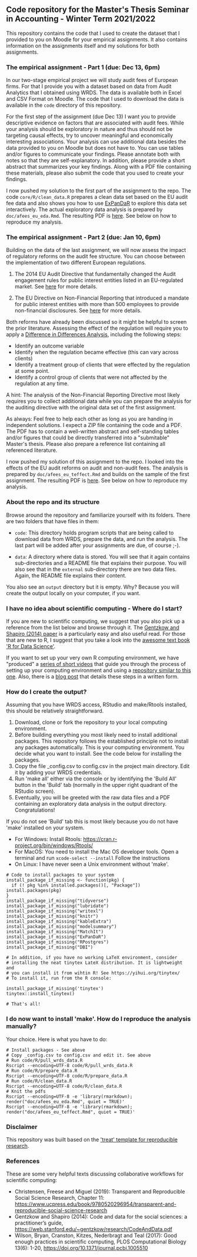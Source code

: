 ## Code repository for the Master's Thesis Seminar in Accounting - Winter Term 2021/2022 

This repository contains the code that I used to create the dataset that I provided to you on Moodle for your empirical assignments. It also contains information on the assignments itself and my solutions for both assignments. 


### The empirical assignment - Part 1 (due: Dec 13, 6pm)

In our two-stage empirical project we will study audit fees of European firms. For that I provide you with a dataset based on data from Audit Analytics that I obtained using WRDS. The data is available both in Excel and CSV Format on Moodle. The code that I used to download the data is available in the `code` directory of this repository.

For the first step of the assignment (due Dec 13) I want you to provide descriptive evidence on factors that are associated with audit fees. While your analysis should be exploratory in nature and thus should not be targeting causal effects, try to uncover meaningful and economically interesting associations. Your analysis can use additional data besides the data provided to you on Moodle but does not have to. You can use tables and/or figures to communicate your findings. Please annotate both with notes so that they are self-explanatory. In addition, please provide a short abstract that summarizes your key findings. Along with a PDF file containing these materials, please also submit the code that you used to create your findings.

I now pushed my solution to the first part of the assignment to the repo. The code `core/R/clean_data.R` prepares a clean data set based on the EU audit fee data and also shows you how to use [ExPanDaR](https://joachim-gassen.github.io/ExPanDaR) to explore this data set interactively. The actual exploratory data analysis is prepared by `doc/afees_eu_eda.Rmd`. The resulting PDF is [here](afees_eu_eda.pdf). See below on how to reproduce my analysis.


### The empirical assignment - Part 2 (due: Jan 10, 6pm)

Building on the data of the last assignment, we will now assess the impact of regulatory reforms on the audit fee structure. You can choose between the implementation of two different European regulations.

1. The 2014 EU Audit Directive that fundamentally changed the Audit engagement rules for public interest entities listed in an EU-regulated market. See  [here](https://www.accountancyeurope.eu/publications/1606-new-audit-rules-state-play/) for more details.

2. The EU Directive on Non-Financial Reporting that introduced a mandate for public interest entities with more than 500 employees to provide non-financial disclosures. See [here](https://ec.europa.eu/info/business-economy-euro/company-reporting-and-auditing/company-reporting/corporate-sustainability-reporting_en) for more details.

Both reforms have already been discussed so it might be helpful to screen the prior literature. Assessing the effect of the regulation will require you to apply a [Difference in Differences Analysis](https://mixtape.scunning.com/difference-in-differences.html), including the following steps:

- Identify an outcome variable
- Identify when the regulation became effective (this can vary across clients)
- Identify a treatment group of clients that were effected by the regulation at some point.
- Identify a control group of clients that were not affected by the regulation at any time.

A hint: The analysis of the Non-Financial Reporting Directive most likely requires you to collect additional data while you can prepare the analysis for the auditing directive with the original data set of the first assignment.

As always: Feel free to help each other as long as you are handing in independent solutions. I expect a ZIP file containing the code and a PDF. The PDF has to contain a well-written abstract and self-standing tables and/or figures that could be directly transferred into a "submitable" Master's thesis. Please also prepare a reference list containing all referenced literature.

I now pushed my solution of this assignment to the repo. I looked into the effects of the EU audit reforms on audit and non-audit fees. The analysis is prepared by `doc/afees_eu_teffect.Rmd` and builds on the sample of the first assignment. The resulting PDF is [here](afees_eu_teffect.pdf). See below on how to reproduce my analysis.


### About the repo and its structure

Browse around the repository and familiarize yourself with its folders. There are two folders that have files in them:

- `code`: This directory holds program scripts that are being called to download data from WRDS, prepare the data, and run the analysis. The last part will be added after your assignments are due, of course ;-).

- `data`: A directory where data is stored. You will see that it again contains sub-directories and a README file that explains their purpose. You will also see that in the `external` sub-directory there are two data files. Again, the README file explains their content.

You also see an `output` directory but it is empty. Why? Because you will create the output locally on your computer, if you want.


### I have no idea about scientific computing - Where do I start?

If you are new to scientific computing, we suggest that you also pick up a reference from the list below and browse through it. The [Gentzkow and Shapiro (2014) paper](https://web.stanford.edu/~gentzkow/research/CodeAndData.pdf) is a particularly easy and also useful read. For those that are new to R, I suggest that you take a look into the [awesome text book 'R for Data Science'](https://r4ds.had.co.nz).

If you want to set up your very own R computing environment, we have "produced" a [series of short videos](https://www.youtube.com/playlist?list=PL-9XqvJlFJ-5NDUXubrbvF3aEQPeoAki3) that guide you through the process of setting up your computing environment and using a [repository similar to this one](https://github.com/trr266/treat). Also, there is a [blog post](https://joachim-gassen.github.io/2021/03/get-a-treat/) that details these steps in a written form.


### How do I create the output?

Assuming that you have WRDS access, RStudio and make/Rtools installed, this should be relatively straightforward.

1. Download, clone or fork the repository to your local computing environment.
2. Before building everything you most likely need to install additional packages. This repository follows the established principle not to install any packages automatically. This is your computing environment. You decide what you want to install. See the code below for installing the packages.
3. Copy the file _config.csv to config.csv in the project main directory. Edit it by adding your WRDS credentials. 
4. Run 'make all' either via the console or by identifying the 'Build All' button in the 'Build' tab (normally in the upper right quadrant of the RStudio screen). 
5. Eventually, you will be greeted with the raw data files and a PDF containing an exploratory data analysis in the output directory. Congratulations! 

If you do not see 'Build' tab this is most likely because you do not have 'make' installed on your system. 
  - For Windows: Install Rtools: https://cran.r-project.org/bin/windows/Rtools/
  - For MacOS: You need to install the Mac OS developer tools. Open a terminal and run `xcode-select --install` Follow the instructions
  - On Linux: I have never seen a Unix environment without 'make'. 

```
# Code to install packages to your system
install_package_if_missing <- function(pkg) {
  if (! pkg %in% installed.packages()[, "Package"]) install.packages(pkg)
}
install_package_if_missing("tidyverse")
install_package_if_missing("lubridate")
install_package_if_missing("writexl")
install_package_if_missing("knitr")
install_package_if_missing("kableExtra")
install_package_if_missing("modelsummary")
install_package_if_missing("MatchIt")
install_package_if_missing("ExPanDaR")
install_package_if_missing("RPostgres")
install_package_if_missing("DBI")

# In addition, if you have no working LaTeX environment, consider
# installing the neat tinytex LateX distribution. It is lightweight and
# you can install it from wihtin R! See https://yihui.org/tinytex/
# To install it, run from the R console:

install_package_if_missing('tinytex')
tinytex::install_tinytex()

# That's all!
```

### I do now want to install 'make'. How do I reproduce the analysis manually?

Your choice. Here is what you have to do:

```
# Install packages - See above
# Copy _config.csv to config.csv and edit it. See above
# Run code/R/pull_wrds_data.R
Rscript --encoding=UTF-8 code/R/pull_wrds_data.R
# Run code/R/prepare_data.R
Rscript --encoding=UTF-8 code/R/prepare_data.R
# Run code/R/clean_data.R
Rscript --encoding=UTF-8 code/R/clean_data.R
# Knit the pdfs
Rscript --encoding=UTF-8 -e 'library(rmarkdown); render("doc/afees_eu_eda.Rmd", quiet = TRUE)'
Rscript --encoding=UTF-8 -e 'library(rmarkdown); render("doc/afees_eu_teffect.Rmd", quiet = TRUE)'
```


### Disclaimer

This repository was built based on the ['treat' template for reproducible research](https://github.com/trr266/treat).


### References

These are some very helpful texts discussing collaborative workflows for scientific computing:

- Christensen, Freese and Miguel (2019): Transparent and Reproducible Social Science Research, Chapter 11: https://www.ucpress.edu/book/9780520296954/transparent-and-reproducible-social-science-research
- Gentzkow and Shapiro (2014): Code and data for the social sciences:
a practitioner’s guide, https://web.stanford.edu/~gentzkow/research/CodeAndData.pdf
- Wilson, Bryan, Cranston, Kitzes, Nederbragt and Teal (2017): Good enough practices in scientific computing, PLOS Computational Biology 13(6): 1-20, https://doi.org/10.1371/journal.pcbi.1005510


